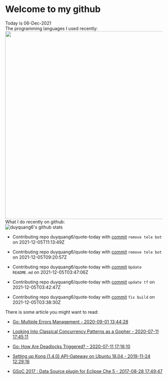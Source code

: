 # Welcome to my github 
Today is 06-Dec-2021\
The programming languages I used recently:\
<img src="https://wakatime.com/share/@duyquang6/fbe267a6-a29b-4a1a-b769-c566a361c376.svg" width="600">\
What I do recently on github:\
![duyquang6's github stats](https://github-readme-stats.vercel.app/api?username=duyquang6&layout=compact&hide=stars,prs,contribs,issues)

 - Contributing repo duyquang6/quote-today with [commit](https://github.com/duyquang6/quote-today/commit/0bfa58008c30c7450125db8064c0ca8ab29c62e1) `remove tele bot` on  2021-12-05T11:13:49Z

 - Contributing repo duyquang6/quote-today with [commit](https://github.com/duyquang6/quote-today/commit/2951bb35fcc5debdc7f55539d43db9ac24033527) `remove tele bot` on  2021-12-05T09:20:57Z

 - Contributing repo duyquang6/quote-today with [commit](https://github.com/duyquang6/quote-today/commit/64089772e7fb3c2dee57b19de057f340853a1a1b) `Update README.md` on  2021-12-05T03:47:06Z

 - Contributing repo duyquang6/quote-today with [commit](https://github.com/duyquang6/quote-today/commit/d6f0a4325238270503cbd553360c5157e9c919c5) `update tf` on  2021-12-05T03:42:47Z

 - Contributing repo duyquang6/quote-today with [commit](https://github.com/duyquang6/quote-today/commit/ef4763f300df5f10ba47b6b349a7f7e9f3ec1476) `fix build` on  2021-12-05T03:38:30Z

There is some article you might want to read:

 - [Go: Multiple Errors Management - 2020-09-01 13:44:28](https://medium.com/a-journey-with-go/go-multiple-errors-management-a67477628cf1?source=rss-f26b90a8ca4b------2)

 - [Looking Into Classical Concurrency Patterns as a Gopher - 2020-07-11 17:45:11](https://medium.com/swlh/looking-into-classical-concurrency-patterns-as-a-gopher-be32be3b2690?source=rss-1a65837801e2------2)

 - [Go: How Are Deadlocks Triggered? - 2020-07-11 17:16:10](https://medium.com/a-journey-with-go/go-how-are-deadlocks-triggered-2305504ac019?source=rss-f26b90a8ca4b------2)

 - [Setting up Kong (1.4.0) API-Gateway on Ubuntu 18.04 - 2019-11-24 12:29:16](https://sudarakayasindu.medium.com/setting-up-kong-1-4-0-api-gateway-on-ubuntu-18-04-a44d65166123?source=rss-1a65837801e2------2)

 - [GSoC 2017 : Data Source plugin for Eclipse Che 5 - 2017-08-28 17:49:47](https://sudarakayasindu.medium.com/gsoc-2017-data-source-plugin-for-eclipse-che-5-743235de3f6c?source=rss-1a65837801e2------2)

